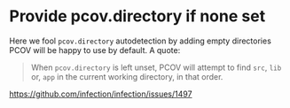 # Provide pcov.directory if none set

Here we fool `pcov.directory` autodetection by adding empty directories PCOV will be happy to use by default. A quote:

> When `pcov.directory` is left unset, PCOV will attempt to find `src`, `lib` or, `app` in the current working directory, in that order.

https://github.com/infection/infection/issues/1497

